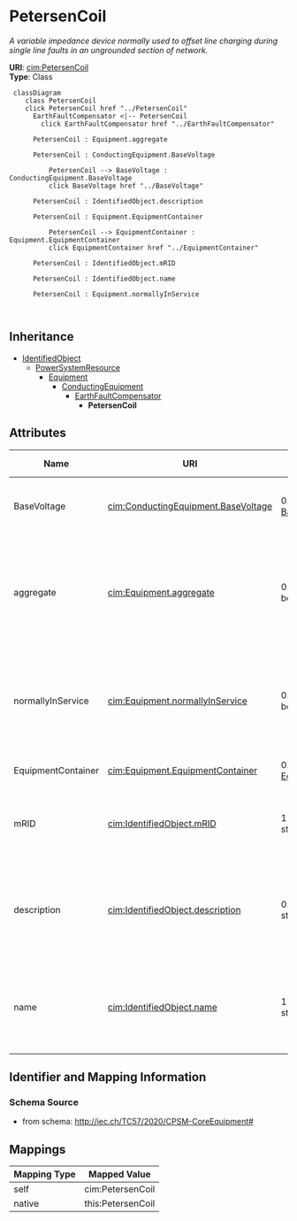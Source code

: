# PetersenCoil


_A variable impedance device normally used to offset line charging during single line faults in an ungrounded section of network._





**URI**: [cim:PetersenCoil](http://iec.ch/TC57/CIM100#PetersenCoil)<br />
**Type**: Class




```mermaid
 classDiagram
    class PetersenCoil
    click PetersenCoil href "../PetersenCoil"
      EarthFaultCompensator <|-- PetersenCoil
        click EarthFaultCompensator href "../EarthFaultCompensator"
      
      PetersenCoil : Equipment.aggregate
        
      PetersenCoil : ConductingEquipment.BaseVoltage
        
          PetersenCoil --> BaseVoltage : ConductingEquipment.BaseVoltage
          click BaseVoltage href "../BaseVoltage"
        
      PetersenCoil : IdentifiedObject.description
        
      PetersenCoil : Equipment.EquipmentContainer
        
          PetersenCoil --> EquipmentContainer : Equipment.EquipmentContainer
          click EquipmentContainer href "../EquipmentContainer"
        
      PetersenCoil : IdentifiedObject.mRID
        
      PetersenCoil : IdentifiedObject.name
        
      PetersenCoil : Equipment.normallyInService
        
      
```





## Inheritance
* [IdentifiedObject](IdentifiedObject.md)
    * [PowerSystemResource](PowerSystemResource.md)
        * [Equipment](Equipment.md)
            * [ConductingEquipment](ConductingEquipment.md)
                * [EarthFaultCompensator](EarthFaultCompensator.md)
                    * **PetersenCoil**



## Attributes


| Name | URI | Cardinality and Range | Description | Inheritance |
| ---  | --- | --- | --- | --- |
| BaseVoltage | [cim:ConductingEquipment.BaseVoltage](http://iec.ch/TC57/CIM100#ConductingEquipment.BaseVoltage) | 0..1 <br />  [BaseVoltage](BaseVoltage.md)  | Base voltage of this conducting equipment | [ConductingEquipment](ConductingEquipment.md) |
| aggregate | [cim:Equipment.aggregate](http://iec.ch/TC57/CIM100#Equipment.aggregate) | 0..1 <br />  boolean  | The aggregate flag provides an alternative way of representing an aggregated ... | [Equipment](Equipment.md) |
| normallyInService | [cim:Equipment.normallyInService](http://iec.ch/TC57/CIM100#Equipment.normallyInService) | 0..1 <br />  boolean  | Specifies the availability of the equipment under normal operating conditions | [Equipment](Equipment.md) |
| EquipmentContainer | [cim:Equipment.EquipmentContainer](http://iec.ch/TC57/CIM100#Equipment.EquipmentContainer) | 0..1 <br />  [EquipmentContainer](EquipmentContainer.md)  | Container of this equipment | [Equipment](Equipment.md) |
| mRID | [cim:IdentifiedObject.mRID](http://iec.ch/TC57/CIM100#IdentifiedObject.mRID) | 1 <br />  string  | Master resource identifier issued by a model authority | [IdentifiedObject](IdentifiedObject.md) |
| description | [cim:IdentifiedObject.description](http://iec.ch/TC57/CIM100#IdentifiedObject.description) | 0..1 <br />  string  | The description is a free human readable text describing or naming the object | [IdentifiedObject](IdentifiedObject.md) |
| name | [cim:IdentifiedObject.name](http://iec.ch/TC57/CIM100#IdentifiedObject.name) | 1 <br />  string  | The name is any free human readable and possibly non unique text naming the o... | [IdentifiedObject](IdentifiedObject.md) |









## Identifier and Mapping Information







### Schema Source


* from schema: http://iec.ch/TC57/2020/CPSM-CoreEquipment#





## Mappings

| Mapping Type | Mapped Value |
| ---  | ---  |
| self | cim:PetersenCoil |
| native | this:PetersenCoil |




